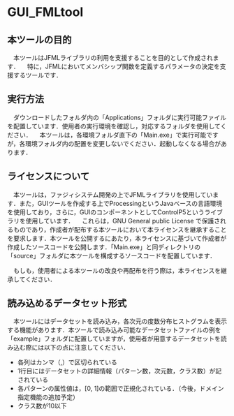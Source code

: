 # GUI_FMLtool

## 本ツールの目的

　本ツールはJFMLライブラリの利用を支援することを目的として作成されます．
　特に，JFMLにおいてメンバシップ関数を定義するパラメータの決定を支援するツールです．

## 実行方法

　ダウンロードしたフォルダ内の「Applications」フォルダに実行可能ファイルを配置しています．使用者の実行環境を確認し，対応するフォルダを使用してください．
　本ツールは，各環境フォルダ直下の「Main.exe」で実行可能ですが，各環境フォルダ内の配置を変更しないでください．起動しなくなる場合があります．

## ライセンスについて

　本ツールは，ファジィシステム開発の上でJFMLライブラリを使用しています．また，GUIツールを作成する上でProcessingというJavaベースの言語環境を使用しており，さらに，GUIのコンポーネントとしてControlP5というライブラリを使用しています．
　これらは，GNU General public License で保護されるものであり，作成者が配布する本ツールにおいて本ライセンスを継承することを要求します．本ツールを公開するにあたり，本ライセンスに基づいて作成者が作成したソースコードを公開します．「Main.exe」と同ディレクトリの「source」フォルダに本ツールを構成するソースコードを配置しています．

　もしも，使用者による本ツールの改良や再配布を行う際は，本ライセンスを継承してください．

## 読み込めるデータセット形式

　本ツールにはデータセットを読み込み，各次元の度数分布ヒストグラムを表示する機能があります．本ツールで読み込み可能なデータセットファイルの例を「example」フォルダに配置していますが，使用者が用意するデータセットを読み込む際には以下の点に注意してください．

 + 各列はカンマ（,）で区切られている
 + 1行目にはデータセットの詳細情報（パターン数，次元数，クラス数）が記されている
 + 各パターンの属性値は，[0, 1]の範囲で正規化されている．（今後，ドメイン指定機能の追加予定）
 + クラス数が10以下
　


　
